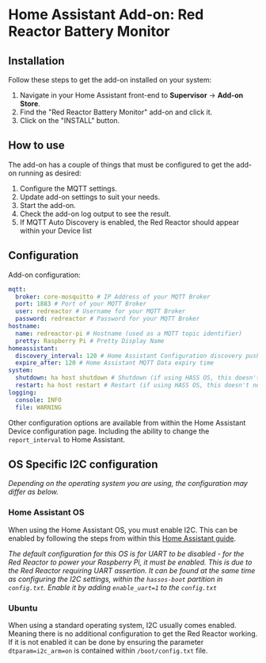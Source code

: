 # Home Assistant Add-on: Red Reactor Battery Monitor

## Installation

Follow these steps to get the add-on installed on your system:

1. Navigate in your Home Assistant front-end to **Supervisor** -> **Add-on Store**.
2. Find the "Red Reactor Battery Monitor" add-on and click it.
3. Click on the "INSTALL" button.

## How to use

The add-on has a couple of things that must be configured to get the add-on running as desired:

1. Configure the MQTT settings.
2. Update add-on settings to suit your needs.
3. Start the add-on.
4. Check the add-on log output to see the result.
5. If MQTT Auto Discovery is enabled, the Red Reactor should appear within your Device list

## Configuration

Add-on configuration:

```yaml
mqtt:
  broker: core-mosquitto # IP Address of your MQTT Broker
  port: 1883 # Port of your MQTT Broker
  user: redreactor # Username for your MQTT Broker
  password: redreactor # Password for your MQTT Broker
hostname:
  name: redreactor-pi # Hostname (used as a MQTT topic identifier)
  pretty: Raspberry Pi # Pretty Display Name
homeassistant:
  discovery_interval: 120 # Home Assistant Configuration discovery push interval
  expire_after: 120 # Home Assistant MQTT Data expiry time
system:
  shutdown: ha host shutdown # Shutdown (if using HASS OS, this doesn't need changing)
  restart: ha host restart # Restart (if using HASS OS, this doesn't need changing)
logging:
  console: INFO
  file: WARNING
```

Other configuration options are available from within the Home Assistant Device configuration page. Including the ability to change the `report_interval` to Home Assistant.

## OS Specific I2C configuration

_Depending on the operating system you are using, the configuration may differ as below._

### Home Assistant OS

When using the Home Assistant OS, you must enable I2C. This can be enabled by following the steps from within this [Home Assistant guide](https://www.home-assistant.io/common-tasks/os/#enable-i2c).

_The default configuration for this OS is for UART to be disabled - for the Red Reactor to power your Raspberry Pi, it must be enabled. This is due to the Red Reactor requiring UART assertion. It can be found at the same time as configuring the I2C settings, within the `hassos-boot` partition in `config.txt`. Enable it by adding `enable_uart=1` to the `config.txt`_

### Ubuntu

When using a standard operating system, I2C usually comes enabled. Meaning there is no additional configuration to get the Red Reactor working. If it is not enabled it can be done by ensuring the parameter `dtparam=i2c_arm=on` is contained within `/boot/config.txt` file.
